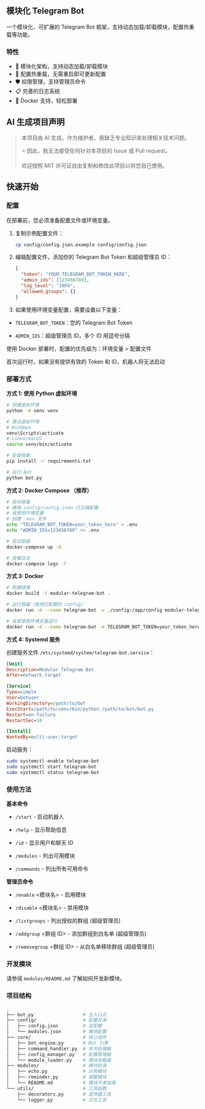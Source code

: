 ## 模块化 Telegram Bot

一个模块化、可扩展的 Telegram Bot 框架，支持动态加载/卸载模块，配置热重载等功能。

### 特性

- 🧩 模块化架构，支持动态加载/卸载模块
- 🔄 配置热重载，无需重启即可更新配置
- 🛡️ 权限管理，支持管理员命令
- 📋 完善的日志系统
- 🐳 Docker 支持，轻松部署

## AI 生成项目声明

> 本项目由 AI 生成。作为维护者，我缺乏专业知识来处理相关技术问题。
>
> ⭐ 因此，我无法接受任何针对本项目的 Issue 或 Pull request。
>
> 欢迎按照 MIT 许可证自由复制和修改此项目以供您自己使用。

## 快速开始

### 配置

在部署前，您必须准备配置文件或环境变量。

1. 复制示例配置文件：

   ```bash
   cp config/config.json.example config/config.json
   ```

2. 编辑配置文件，添加你的 Telegram Bot Token 和超级管理员 ID：

   ```json
   {
     "token": "YOUR_TELEGRAM_BOT_TOKEN_HERE",
     "admin_ids": [123456789],
     "log_level": "INFO",
     "allowed_groups": {}
   }
   ```

3. 如果使用环境变量配置，需要设置以下变量：

- `TELEGRAM_BOT_TOKEN`：您的 Telegram Bot Token

- `ADMIN_IDS`：超级管理员 ID，多个 ID 用逗号分隔

使用 Docker 部署时，配置的优先级为：环境变量 > 配置文件

首次运行时，如果没有提供有效的 Token 和 ID，机器人将无法启动

### 部署方式

**方式 1: 使用 Python 虚拟环境**

```bash
# 创建虚拟环境
python -m venv venv

# 激活虚拟环境
# Windows
venv\Scripts\activate
# Linux/macOS
source venv/bin/activate

# 安装依赖
pip install -r requirements.txt

# 运行 Bot
python bot.py
```

**方式 2: Docker Compose （推荐）**

```bash
# 启动容器
# 确保 config/config.json 已正确配置
# 或使用环境变量
# 创建 .env 文件
echo "TELEGRAM_BOT_TOKEN=your_token_here" > .env
echo "ADMIN_IDS=123456789" >> .env

# 启动容器
docker-compose up -d

# 查看日志
docker-compose logs -f
```

**方式 3: Docker**

```bash
# 构建镜像
docker build -t modular-telegram-bot .

# 运行容器（使用已配置的 config）
docker run -d --name telegram-bot -v ./config:/app/config modular-telegram-bot

# 或者使用环境变量运行
docker run -d --name telegram-bot -e TELEGRAM_BOT_TOKEN=your_token_here -e ADMIN_IDS=123456789 -v ./config:/app/config modular-telegram-bot
```

**方式 4: Systemd 服务**

创建服务文件 `/etc/systemd/system/telegram-bot.service`：

```ini
[Unit]
Description=Modular Telegram Bot
After=network.target

[Service]
Type=simple
User=botuser
WorkingDirectory=/path/to/bot
ExecStart=/path/to/venv/bin/python /path/to/bot/bot.py
Restart=on-failure
RestartSec=10

[Install]
WantedBy=multi-user.target
```

启动服务：

```bash
sudo systemctl enable telegram-bot
sudo systemctl start telegram-bot
sudo systemctl status telegram-bot
```

### 使用方法

**基本命令**

- `/start` - 启动机器人

- `/help` - 显示帮助信息

- `/id` - 显示用户和聊天 ID

- `/modules` - 列出可用模块

- `/commands` - 列出所有可用命令

**管理员命令**

- `/enable` <模块名> - 启用模块

- `/disable` <模块名> - 禁用模块

- `/listgroups` - 列出授权的群组 (超级管理员)

- `/addgroup` <群组 ID> - 添加群组到白名单 (超级管理员)

- `/removegroup` <群组 ID> - 从白名单移除群组 (超级管理员)

### 开发模块

请参阅 `modules/README.md` 了解如何开发新模块。

### 项目结构

```bash
.
├── bot.py                  # 主入口点
├── config/                 # 配置目录
│   ├── config.json         # 主配置
│   └── modules.json        # 模块配置
├── core/                   # 核心组件
│   ├── bot_engine.py       # Bot 引擎
│   ├── command_handler.py  # 命令处理器
│   ├── config_manager.py   # 配置管理器
│   └── module_loader.py    # 模块加载器
├── modules/                # 模块目录
│   ├── echo.py             # 示例模块
│   ├── reminder.py         # 提醒模块
│   └── README.md           # 模块开发指南
└── utils/                  # 工具函数
    ├── decorators.py       # 装饰器工具
    └── logger.py           # 日志工具
```

